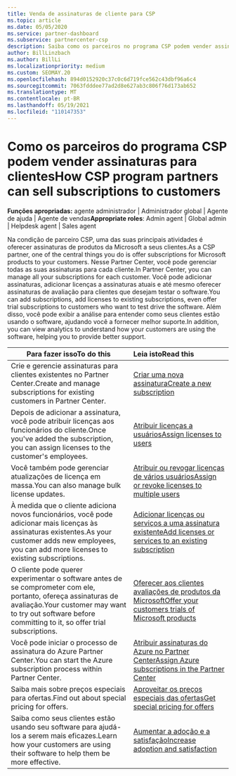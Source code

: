 ```yaml
---
title: Venda de assinaturas de cliente para CSP
ms.topic: article
ms.date: 05/05/2020
ms.service: partner-dashboard
ms.subservice: partnercenter-csp
description: Saiba como os parceiros no programa CSP podem vender assinaturas para clientes e gerenciá-las por meio de Partner Center.
author: BillLinzbach
ms.author: BillLi
ms.localizationpriority: medium
ms.custom: SEOMAY.20
ms.openlocfilehash: 894d0152920c37c0c6d719fce562c43dbf96a6c4
ms.sourcegitcommit: 7063fdddee77ad2d8e627ab3c806f76d173ab652
ms.translationtype: MT
ms.contentlocale: pt-BR
ms.lasthandoff: 05/19/2021
ms.locfileid: "110147353"
---
```

# <a name="how-csp-program-partners-can-sell-subscriptions-to-customers"></a><span data-ttu-id="f1f79-103">Como os parceiros do programa CSP podem vender assinaturas para clientes</span><span class="sxs-lookup"><span data-stu-id="f1f79-103">How CSP program partners can sell subscriptions to customers</span></span>

<span data-ttu-id="f1f79-104">**Funções apropriadas:** agente administrador | Administrador global | Agente de ajuda | Agente de vendas</span><span class="sxs-lookup"><span data-stu-id="f1f79-104">**Appropriate roles**: Admin agent | Global admin | Helpdesk agent | Sales agent</span></span>

<span data-ttu-id="f1f79-105">Na condição de parceiro CSP, uma das suas principais atividades é oferecer assinaturas de produtos da Microsoft a seus clientes.</span><span class="sxs-lookup"><span data-stu-id="f1f79-105">As a CSP partner, one of the central things you do is offer subscriptions for Microsoft products to your customers.</span></span> <span data-ttu-id="f1f79-106">Nesse Partner Center, você pode gerenciar todas as suas assinaturas para cada cliente.</span><span class="sxs-lookup"><span data-stu-id="f1f79-106">In Partner Center, you can manage all your subscriptions for each customer.</span></span> <span data-ttu-id="f1f79-107">Você pode adicionar assinaturas, adicionar licenças a assinaturas atuais e até mesmo oferecer assinaturas de avaliação para clientes que desejam testar o software.</span><span class="sxs-lookup"><span data-stu-id="f1f79-107">You can add subscriptions, add licenses to existing subscriptions, even offer trial subscriptions to customers who want to test drive the software.</span></span> <span data-ttu-id="f1f79-108">Além disso, você pode exibir a análise para entender como seus clientes estão usando o software, ajudando você a fornecer melhor suporte.</span><span class="sxs-lookup"><span data-stu-id="f1f79-108">In addition, you can view analytics to understand how your customers are using the software, helping you to provide better support.</span></span>

|<span data-ttu-id="f1f79-109">**Para fazer isso**</span><span class="sxs-lookup"><span data-stu-id="f1f79-109">**To do this**</span></span>   |<span data-ttu-id="f1f79-110">**Leia isto**</span><span class="sxs-lookup"><span data-stu-id="f1f79-110">**Read this**</span></span>   |
|----------------------|:----------------------|
|<span data-ttu-id="f1f79-111">Crie e gerencie assinaturas para clientes existentes no Partner Center.</span><span class="sxs-lookup"><span data-stu-id="f1f79-111">Create and manage subscriptions for existing customers in Partner Center.</span></span>|[<span data-ttu-id="f1f79-112">Criar uma nova assinatura</span><span class="sxs-lookup"><span data-stu-id="f1f79-112">Create a new subscription</span></span>](create-a-new-subscription.md)|
|<span data-ttu-id="f1f79-113">Depois de adicionar a assinatura, você pode atribuir licenças aos funcionários do cliente.</span><span class="sxs-lookup"><span data-stu-id="f1f79-113">Once you've added the subscription, you can assign licenses to the customer's employees.</span></span>  |[<span data-ttu-id="f1f79-114">Atribuir licenças a usuários</span><span class="sxs-lookup"><span data-stu-id="f1f79-114">Assign licenses to users</span></span>](assign-licenses-to-users.md)|
|<span data-ttu-id="f1f79-115">Você também pode gerenciar atualizações de licença em massa.</span><span class="sxs-lookup"><span data-stu-id="f1f79-115">You can also manage bulk license updates.</span></span>   |[<span data-ttu-id="f1f79-116">Atribuir ou revogar licenças de vários usuários</span><span class="sxs-lookup"><span data-stu-id="f1f79-116">Assign or revoke licenses to multiple users</span></span>](bulk-license-provisioning-for-multiple-users.md)|
|<span data-ttu-id="f1f79-117">À medida que o cliente adiciona novos funcionários, você pode adicionar mais licenças às assinaturas existentes.</span><span class="sxs-lookup"><span data-stu-id="f1f79-117">As your customer adds new employees, you can add more licenses to existing subscriptions.</span></span>   |[<span data-ttu-id="f1f79-118">Adicionar licenças ou serviços a uma assinatura existente</span><span class="sxs-lookup"><span data-stu-id="f1f79-118">Add licenses or services to an existing subscription</span></span>](add-licenses-or-services-to-an-existing-subscription.md)|
|<span data-ttu-id="f1f79-119">O cliente pode querer experimentar o software antes de se comprometer com ele, portanto, ofereça assinaturas de avaliação.</span><span class="sxs-lookup"><span data-stu-id="f1f79-119">Your customer may want to try out software before committing to it, so offer trial subscriptions.</span></span>    |[<span data-ttu-id="f1f79-120">Oferecer aos clientes avaliações de produtos da Microsoft</span><span class="sxs-lookup"><span data-stu-id="f1f79-120">Offer your customers trials of Microsoft products</span></span>](offer-your-customers-trials-of-microsoft-products.md)|
|<span data-ttu-id="f1f79-121">Você pode iniciar o processo de assinatura do Azure Partner Center.</span><span class="sxs-lookup"><span data-stu-id="f1f79-121">You can start the Azure subscription process within Partner Center.</span></span>   |[<span data-ttu-id="f1f79-122">Atribuir assinaturas do Azure no Partner Center</span><span class="sxs-lookup"><span data-stu-id="f1f79-122">Assign Azure subscriptions in the Partner Center</span></span>](assign-azure-subscriptions.md)|
|<span data-ttu-id="f1f79-123">Saiba mais sobre preços especiais para ofertas.</span><span class="sxs-lookup"><span data-stu-id="f1f79-123">Find out about special pricing for offers.</span></span>   |[<span data-ttu-id="f1f79-124">Aproveitar os preços especiais das ofertas</span><span class="sxs-lookup"><span data-stu-id="f1f79-124">Get special pricing for offers</span></span>](get-special-pricing-for-offers.md)|
|<span data-ttu-id="f1f79-125">Saiba como seus clientes estão usando seu software para ajudá-los a serem mais eficazes.</span><span class="sxs-lookup"><span data-stu-id="f1f79-125">Learn how your customers are using their software to help them be more effective.</span></span>   | [<span data-ttu-id="f1f79-126">Aumentar a adoção e a satisfação</span><span class="sxs-lookup"><span data-stu-id="f1f79-126">Increase adoption and satisfaction</span></span>](increasing-adoption-and-satisfaction.md)   |
